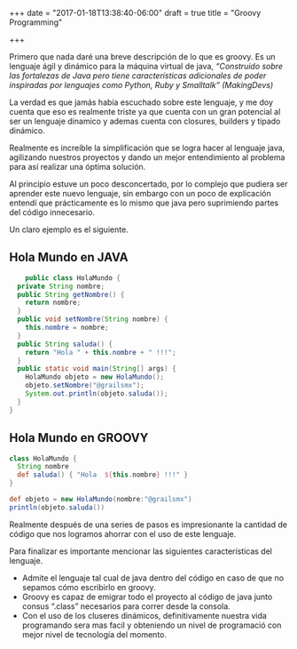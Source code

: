 +++
date = "2017-01-18T13:38:40-06:00"
draft = true
title = "Groovy Programming"

+++

Primero que nada daré una breve descripción de lo que es groovy. Es un lenguaje ágil y dinámico para la máquina virtual de java, *“Construido sobre las fortalezas de Java pero tiene características adicionales de poder inspiradas por lenguajes como Python, Ruby y Smalltalk” (MakingDevs)*

La verdad es que jamás había escuchado sobre este lenguaje, y me doy cuenta que eso es realmente triste ya que cuenta con un gran potencial al ser un lenguaje dinamico y ademas cuenta con closures, builders y tipado dinámico.

Realmente es increíble la simplificación que se logra hacer al lenguaje java, agilizando nuestros proyectos y dando un mejor entendimiento al problema para así realizar una óptima solución.

Al principio estuve un poco desconcertado, por lo complejo que pudiera ser aprender este nuevo lenguaje, sin embargo con un poco de explicación entendí que prácticamente es lo mismo que java pero suprimiendo partes del código innecesario.

Un claro ejemplo es el siguiente.
## Hola Mundo en JAVA


```java
    public class HolaMundo {
  private String nombre;
  public String getNombre() {
    return nombre;
  }
  public void setNombre(String nombre) {
    this.nombre = nombre;
  }
  public String saluda() {
    return "Hola " + this.nombre + " !!!";
  }
  public static void main(String[] args) {
    HolaMundo objeto = new HolaMundo();
    objeto.setNombre("@grailsmx");
    System.out.println(objeto.saluda());
  }
}

```
## Hola Mundo en GROOVY
```groovy
class HolaMundo {
  String nombre
  def saluda() { "Hola  ${this.nombre} !!!" }
}

def objeto = new HolaMundo(nombre:"@grailsmx")
println(objeto.saluda())

```

Realmente después de una series de pasos es impresionante la cantidad de código que nos logramos ahorrar con el uso de este lenguaje.

Para finalizar es importante mencionar las siguientes características del lenguaje.

* Admite el lenguaje tal cual de java dentro del código en caso de que no sepamos cómo escribirlo en groovy.
* Groovy es capaz de emigrar todo el proyecto al código de java junto consus “.class” necesarios para correr desde la consola.
* Con el uso de los cluseres dinámicos, definitivamente nuestra vida programando sera mas facil y obteniendo un nivel de programació con mejor nivel de tecnología del momento.